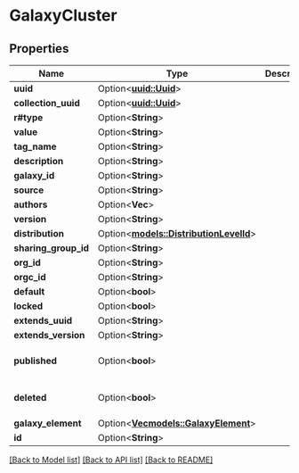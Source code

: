 # GalaxyCluster

## Properties

Name | Type | Description | Notes
------------ | ------------- | ------------- | -------------
**uuid** | Option<[**uuid::Uuid**](uuid::Uuid.md)> |  | [optional]
**collection_uuid** | Option<[**uuid::Uuid**](uuid::Uuid.md)> |  | [optional]
**r#type** | Option<**String**> |  | [optional]
**value** | Option<**String**> |  | [optional]
**tag_name** | Option<**String**> |  | [optional]
**description** | Option<**String**> |  | [optional]
**galaxy_id** | Option<**String**> |  | [optional]
**source** | Option<**String**> |  | [optional]
**authors** | Option<**Vec<String>**> |  | [optional]
**version** | Option<**String**> |  | [optional]
**distribution** | Option<[**models::DistributionLevelId**](DistributionLevelId.md)> |  | [optional]
**sharing_group_id** | Option<**String**> |  | [optional]
**org_id** | Option<**String**> |  | [optional]
**orgc_id** | Option<**String**> |  | [optional]
**default** | Option<**bool**> |  | [optional]
**locked** | Option<**bool**> |  | [optional]
**extends_uuid** | Option<**String**> |  | [optional]
**extends_version** | Option<**String**> |  | [optional]
**published** | Option<**bool**> |  | [optional][default to false]
**deleted** | Option<**bool**> |  | [optional][default to false]
**galaxy_element** | Option<[**Vec<models::GalaxyElement>**](GalaxyElement.md)> |  | [optional]
**id** | Option<**String**> |  | [optional]

[[Back to Model list]](../README.md#documentation-for-models) [[Back to API list]](../README.md#documentation-for-api-endpoints) [[Back to README]](../README.md)


